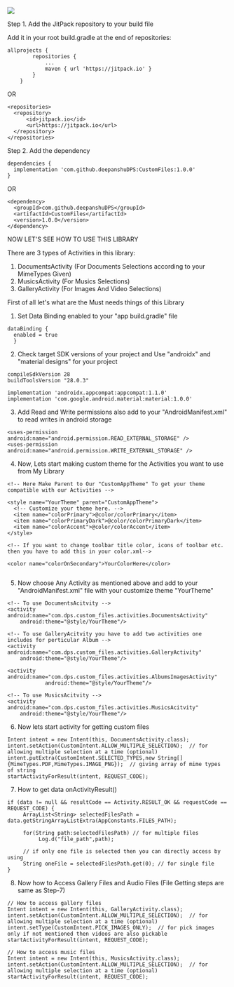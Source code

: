 [![](https://jitpack.io/v/deepanshuDPS/CustomFiles.svg)](https://jitpack.io/#deepanshuDPS/CustomFiles)

Step 1. Add the JitPack repository to your build file

Add it in your root build.gradle at the end of repositories:

```
allprojects {
		repositories {
			...
			maven { url 'https://jitpack.io' }
		}
	}
```
  
  OR
  
```
<repositories>
  <repository>
	  <id>jitpack.io</id>
	  <url>https://jitpack.io</url>
  </repository>
</repositories>
```
  
Step 2. Add the dependency
```
dependencies {
  implementation 'com.github.deepanshuDPS:CustomFiles:1.0.0'
}
```
  
  OR
```
<dependency>
  <groupId>com.github.deepanshuDPS</groupId>
  <artifactId>CustomFiles</artifactId>
  <version>1.0.0</version>
</dependency>
```

NOW LET'S SEE HOW TO USE THIS LIBRARY 

There are 3 types of Activities in this library:
1) DocumentsActivity (For Documents Selections according to your MimeTypes Given)
2) MusicsActivity (For Musics Selections)
3) GalleryActivity (For Images And Video Selections)

First of all let's what are the Must needs things of this Library

1) Set Data Binding enabled to your "app build.gradle" file
```
dataBinding {
  enabled = true
  }
```

2) Check target SDK versions of your project and Use "androidx" and "material designs" for your project
```
compileSdkVersion 28
buildToolsVersion "28.0.3"

implementation 'androidx.appcompat:appcompat:1.1.0'
implementation 'com.google.android.material:material:1.0.0'
```

3) Add Read and Write permissions also add to your "AndroidManifest.xml" to read writes in android storage
```
<uses-permission android:name="android.permission.READ_EXTERNAL_STORAGE" />
<uses-permission android:name="android.permission.WRITE_EXTERNAL_STORAGE" />
```

4) Now, Lets start making custom theme for the Activities you want to use from My Library

```
<!-- Here Make Parent to Our "CustomAppTheme" To get your theme compatible with our Activities -->

<style name="YourTheme" parent="CustomAppTheme">
  <!-- Customize your theme here. -->
  <item name="colorPrimary">@color/colorPrimary</item>
  <item name="colorPrimaryDark">@color/colorPrimaryDark</item>
  <item name="colorAccent">@color/colorAccent</item>
</style>

<!-- If you want to change toolbar title color, icons of toolbar etc. then you have to add this in your color.xml-->
  
<color name="colorOnSecondary">YourColorHere</color>
  
```

5) Now choose Any Activity as mentioned above and add to your "AndroidManifest.xml" file with your customize theme "YourTheme"
```
<!-- To use DocumentsAcitvity -->
<activity android:name="com.dps.custom_files.activities.DocumentsActivity"
	android:theme="@style/YourTheme"/>

<!-- To use GalleryAcitvity you have to add two activities one includes for perticular Album -->
<activity android:name="com.dps.custom_files.activities.GalleryActivity"
	android:theme="@style/YourTheme"/>

<activity android:name="com.dps.custom_files.activities.AlbumsImagesActivity"
            android:theme="@style/YourTheme"/>

<!-- To use MusicsAcitvity -->
<activity android:name="com.dps.custom_files.activities.MusicsAcitvity"
	android:theme="@style/YourTheme"/>

```

6) Now lets start activity for getting custom files

```
Intent intent = new Intent(this, DocumentsActivity.class);
intent.setAction(CustomIntent.ALLOW_MULTIPLE_SELECTION);  // for allowing multiple selection at a time (optional)
intent.putExtra(CustomIntent.SELECTED_TYPES,new String[]{MimeTypes.PDF,MimeTypes.IMAGE_PNG});  // giving array of mime types of string
startActivityForResult(intent, REQUEST_CODE);

```

7) How to get data onActivityResult()

```
if (data != null && resultCode == Activity.RESULT_OK && requestCode == REQUEST_CODE) {
     ArrayList<String> selectedFilesPath = data.getStringArrayListExtra(AppConstants.FILES_PATH);
     
     for(String path:selectedFilesPath) // for multiple files
          Log.d("file_path",path); 
          
     // if only one file is selected then you can directly access by using
     String oneFile = selectedFilesPath.get(0); // for single file
}
```

8) Now how to Access Gallery Files and Audio Files (File Getting steps are same as Step-7)

```
// How to access gallery files
Intent intent = new Intent(this, GalleryActivity.class);
intent.setAction(CustomIntent.ALLOW_MULTIPLE_SELECTION);  // for allowing multiple selection at a time (optional)
intent.setType(CustomIntent.PICK_IMAGES_ONLY);  // for pick images only if not mentioned then videos are also pickable
startActivityForResult(intent, REQUEST_CODE);

// How to access music files
Intent intent = new Intent(this, MusicsActivity.class);
intent.setAction(CustomIntent.ALLOW_MULTIPLE_SELECTION);  // for allowing multiple selection at a time (optional)
startActivityForResult(intent, REQUEST_CODE);

```

